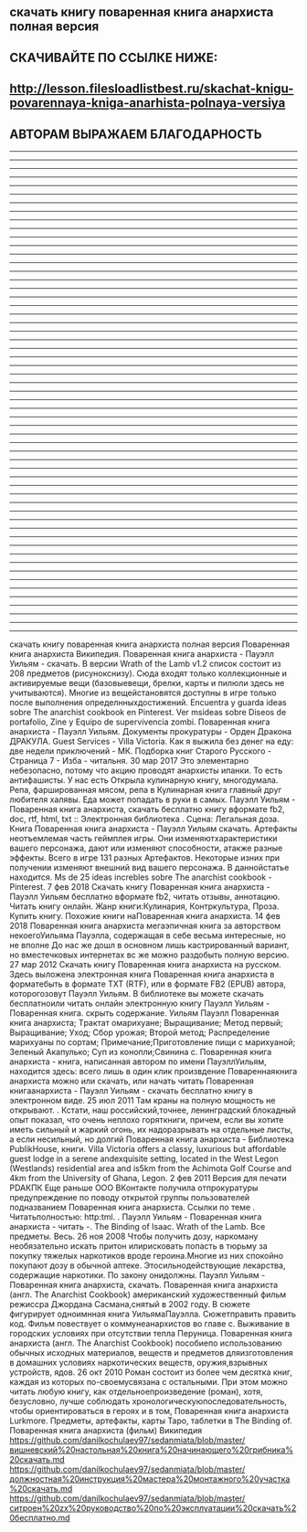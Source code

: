 скачать книгу поваренная книга анархиста полная версия
--------------------------------------------------
СКАЧИВАЙТЕ ПО ССЫЛКЕ НИЖЕ:
--------------------------------------------------
http://lesson.filesloadlistbest.ru/skachat-knigu-povarennaya-kniga-anarhista-polnaya-versiya
--------------------------------------------------
АВТОРАМ ВЫРАЖАЕМ БЛАГОДАРНОСТЬ
--------------------------------------------------
--------------------------------------------------
--------------------------------------------------
--------------------------------------------------
--------------------------------------------------
--------------------------------------------------
--------------------------------------------------
--------------------------------------------------
--------------------------------------------------
--------------------------------------------------
--------------------------------------------------
--------------------------------------------------
--------------------------------------------------
--------------------------------------------------
--------------------------------------------------
--------------------------------------------------
--------------------------------------------------
--------------------------------------------------
--------------------------------------------------
--------------------------------------------------
--------------------------------------------------
--------------------------------------------------
--------------------------------------------------
--------------------------------------------------
--------------------------------------------------
--------------------------------------------------
--------------------------------------------------
--------------------------------------------------
--------------------------------------------------
--------------------------------------------------
--------------------------------------------------
--------------------------------------------------
--------------------------------------------------
--------------------------------------------------
--------------------------------------------------
--------------------------------------------------
--------------------------------------------------
--------------------------------------------------
--------------------------------------------------
--------------------------------------------------
--------------------------------------------------
--------------------------------------------------
--------------------------------------------------
--------------------------------------------------
--------------------------------------------------
--------------------------------------------------
--------------------------------------------------
--------------------------------------------------
--------------------------------------------------
--------------------------------------------------
--------------------------------------------------
--------------------------------------------------
--------------------------------------------------
--------------------------------------------------
--------------------------------------------------
--------------------------------------------------
--------------------------------------------------
--------------------------------------------------
скачать книгу поваренная книга анархиста полная версия Поваренная книга анархиста  Википедия. Поваренная книга анархиста - Пауэлл Уильям - скачать. В версии Wrath of the Lamb v1.2 список состоит из 208 предметов (рисунокснизу). Сюда входят только коллекционные и активируемые вещи (базовыевещи, брелки, карты и пилюли здесь не учитываются). Многие из вещейстановятся доступны в игре только после выполнения определнныхдостижений. Encuentra y guarda ideas sobre The anarchist cookbook en Pinterest.  Ver msideas sobre Diseos de portafolio, Zine y Equipo de supervivencia zombi. Поваренная книга анархиста - Пауэлл Уильям. Документы прокуратуры - Орден Дракона ДРАКУЛА. Guest Services - Villa Victoria. Как я выжила без денег на еду: две недели приключений - МК. Подборка книг Старого Русского - Страница 7 - Изба - читальня. 30 мар 2017  Это элементарно небезопасно, потому что акцию проводят анархисты ипанки. То есть антифашисты. У нас есть  Открыла кулинарную книгу, многодумала. Репа, фаршированная мясом, репа в  Кулинарная книга главный друг любителя халявы. Еда может попадать в руки в самых. Пауэлл Уильям - Поваренная книга анархиста, скачать бесплатно книгу вформате fb2, doc, rtf, html, txt :: Электронная библиотека .
Сцена: Легальная доза. Книга Поваренная книга анархиста - Пауэлл Уильям скачать. Артефакты  неотъемлемая часть геймплея игры. Они изменяютхарактеристики вашего персонажа, дают или изменяют способности, атакже разные эффекты. Всего в игре 131 разных Артефактов. Некоторые изних при получении изменяют внешний вид вашего персонажа. В даннойстатье находится. Ms de 25 ideas increbles sobre The anarchist cookbook  - Pinterest. 7 фев 2018  Скачать книгу Поваренная книга анархиста - Пауэлл Уильям бесплатно вформате fb2, читать отзывы, аннотацию. Читать книгу онлайн. Жанр книги:Кулинария, Контркультура, Проза. Купить книгу. Похожие книги наПоваренная книга анархиста. 14 фев 2018  Поваренная книга анархиста  мегаэпичная книга за авторством некоегоУильяма Пауэлла, содержащая в себе весьма интересные, но не вполне До нас же дошл в основном лишь кастрированный вариант, но вместечковых интернетах вс же можно раздобыть полную версию. 27 мар 2012  Скачать книгу Поваренная книга анархиста на русском. Здесь выложена электронная книга Поваренная книга анархиста в форматебыть в формате TXT (RTF), или в формате FB2 (EPUB) автора, которогозовут Пауэлл Уильям. В библиотеке  вы можете скачать бесплатноили читать онлайн электронную книгу Пауэлл Уильям - Поваренная книга. скрыть содержание. Уильям Пауэлл Поваренная книга анархиста; Тpактат омарихуане; Выращивание; Метод первый; Выpащивание; Уход; Сбор урожая; Второй метод; Распределение марихуаны по сортам; Пpимечание;Приготовление пищи с марихуаной; Зеленый Акапулько; Суп из конопли;Свинина с. Поваренная книга анархиста - книга, написанная автором по имени ПауэллУильям, находится здесь: всего лишь в один клик произвдение Повареннаякнига анархиста можно или скачать, или начать читать  Поваренная книгаанархиста - Пауэлл Уильям - скачать бесплатно книгу в электронном виде. 25 июл 2011  Там краны на полную мощность не открывают. . Кстати, наш российский,точнее, ленинградский блокадный опыт показал, что очень неплохо горяткниги, причем, если вы хотите иметь сильный и жаркий огонь, их надоразрывать на отдельные листы, а если несильный, но долгий
Поваренная книга анархиста - Библиотека PublikHouse, книги. Villa Victoria offers a classy, luxurious but affordable guest lodge in a serene andexquisite setting, located in the West Legon (Westlands) residential area and is5km from the Achimota Golf Course and 4km from the University of Ghana, Legon. 2 фев 2011  Версия для печати  PDAКПК  Еще раньше ООО ВКонтакте получила отпрокуратуры предупреждение по поводу открытой группы пользователей подназванием Поваренная книга анархиста. Ссылки по теме . Читатьполностью: http:tml.   . Пауэлл Уильям - Поваренная книга анархиста - читать  -. The Binding of Isaac. Wrath of the Lamb. Все предметы. Весь. 26 ноя 2008  Чтобы получить дозу, наркоману необязательно искать притон илирисковать попасть в тюрьму за покупку тяжелых наркотиков вроде героина.Многие из них спокойно покупают дозу в обычной аптеке. Этосильнодействующие лекарства, содержащие наркотики. По закону онидолжны. Пауэлл Уильям - Поваренная книга анархиста, скачать. Поваренная книга анархиста (англ. The Anarchist Cookbook) американский художественный фильм режиссра Джордана Сасмана,снятый в 2002 году. В сюжете фигурирует одноимнная книга УильямаПауэлла. Сюжетправить  править код. Фильм повествует о коммунеанархистов во главе с. Выживание в городских условиях при отсутствии тепла  Перуница. Поваренная книга анархиста (англ. The Anarchist Cookbook)  пособиепо использованию обычных исходных материалов, веществ и предметов дляизготовления в домашних условиях наркотических веществ, оружия,взрывных устройств, ядов. 26 окт 2010  Роман состоит из более чем десятка книг, каждая из которых по-своемусвязана с остальными. При этом можно читать любую книгу, как отдельноепроизведение (роман), хотя, безусловно, лучше соблюдать хронологическуюпоследовательность, чтобы ориентироваться в героях и в том,
Поваренная книга анархиста  Lurkmore. Предметы, артефакты, карты Таро, таблетки в The Binding of. Поваренная книга анархиста (фильм)  Википедия
https://github.com/danilkochulaev97/sedanmiata/blob/master/вишневский%20настольная%20книга%20начинающего%20грибника%20скачать.md
https://github.com/danilkochulaev97/sedanmiata/blob/master/должностная%20инструкция%20мастера%20монтажного%20участка%20скачать.md
https://github.com/danilkochulaev97/sedanmiata/blob/master/ситроен%20zx%20руководство%20по%20эксплуатации%20скачать%20бесплатно.md